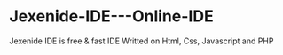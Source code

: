 # Jexenide-IDE---Online-IDE
Jexenide IDE is free &amp; fast IDE Writted on Html, Css, Javascript and PHP
